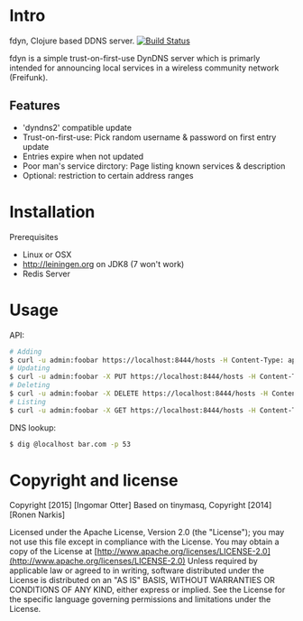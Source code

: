 # Intro

fdyn,  Clojure based DDNS server. [![Build Status](https://travis-ci.org/kgbvax/fdyn.svg?branch=master)](https://travis-ci.org/kgbvax/fdyn)

fdyn is a simple trust-on-first-use DynDNS server which is primarly intended for announcing local services in a wireless community network (Freifunk).

## Features
 * 'dyndns2' compatible update
 * Trust-on-first-use: Pick random username & password on first entry update
 * Entries expire when not updated
 * Poor man's service dirctory: Page listing known services & description
 * Optional: restriction to certain address ranges
 

# Installation
Prerequisites
 * Linux or OSX 
 * http://leiningen.org on JDK8 (7 won't work)
 * Redis Server


# Usage

API:

```bash
# Adding 
$ curl -u admin:foobar https://localhost:8444/hosts -H Content-Type: application/json -d {"hostname":"foo","ip":"1.2.3.4"} -k
# Updating 
$ curl -u admin:foobar -X PUT https://localhost:8444/hosts -H Content-Type: application/json -d {"hostname":"foo","ip":"1.2.3.4"} -k
# Deleting 
$ curl -u admin:foobar -X DELETE https://localhost:8444/hosts -H Content-Type: application/json -d {"hostname":"foo"} -k
# Listing
$ curl -u admin:foobar -X GET https://localhost:8444/hosts -H Content-Type: application/json -d {"hostname":"foo"} -k
```

DNS lookup:

```bash
$ dig @localhost bar.com -p 53
```




# Copyright and license

Copyright [2015] [Ingomar Otter]
Based on tinymasq, Copyright [2014] [Ronen Narkis]

Licensed under the Apache License, Version 2.0 (the "License");
you may not use this file except in compliance with the License.
You may obtain a copy of the License at
  [http://www.apache.org/licenses/LICENSE-2.0](http://www.apache.org/licenses/LICENSE-2.0)
Unless required by applicable law or agreed to in writing, software
distributed under the License is distributed on an "AS IS" BASIS,
WITHOUT WARRANTIES OR CONDITIONS OF ANY KIND, either express or implied.
See the License for the specific language governing permissions and
limitations under the License.
